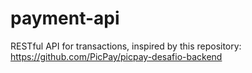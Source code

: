 # payment-api
RESTful API for transactions, inspired by this repository: https://github.com/PicPay/picpay-desafio-backend
